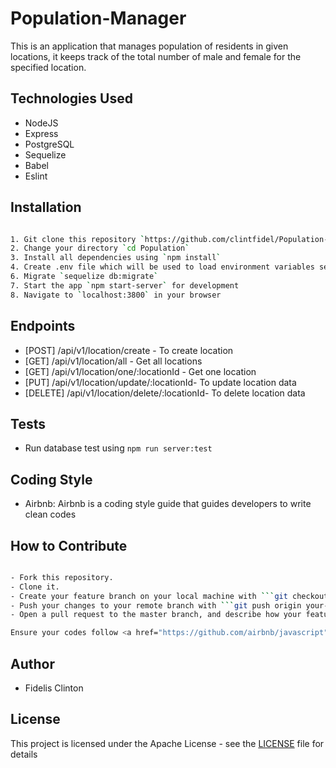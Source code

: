 # Population-Manager
This is an application that manages population of residents in given locations, it keeps track of the total number of male and female for the specified location.

## Technologies Used

* NodeJS
* Express
* PostgreSQL
* Sequelize
* Babel
* Eslint

## Installation

```bash

1. Git clone this repository `https://github.com/clintfidel/Population-Manager.git`
2. Change your directory `cd Population`
3. Install all dependencies using `npm install`
4. Create .env file which will be used to load environment variables see sample in `.env.example` file in the project root directory
6. Migrate `sequelize db:migrate`
7. Start the app `npm start-server` for development 
8. Navigate to `localhost:3800` in your browser

```

## Endpoints
* [POST] /api/v1/location/create - To create location
* [GET] /api/v1/location/all - Get all locations
* [GET] /api/v1/location/one/:locationId - Get one location
* [PUT] /api/v1/location/update/:locationId- To update location data
* [DELETE] /api/v1/location/delete/:locationId- To delete location data




## Tests

* Run database test using `npm run server:test`

## Coding Style

- Airbnb: Airbnb is a coding style guide that guides developers to write clean codes


## How to Contribute

```bash

- Fork this repository.
- Clone it.
- Create your feature branch on your local machine with ```git checkout -b your-feature-branch```
- Push your changes to your remote branch with ```git push origin your-feature-branch```
- Open a pull request to the master branch, and describe how your feature works

Ensure your codes follow <a href="https://github.com/airbnb/javascript">AirBnB Javascript Styles Guide</a>

```

## Author

-  Fidelis Clinton

## License

This project is licensed under the Apache License - see the [LICENSE](LICENSE) file for details
